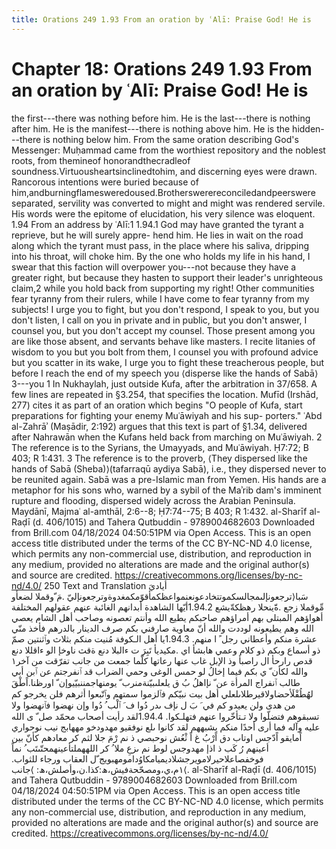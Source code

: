```yaml
---
title: Orations 249 1.93 From an oration by ʿAlī: Praise God! He is
---
```

# Chapter 18: Orations 249 1.93 From an oration by ʿAlī: Praise God! He is
the first---there was nothing before him. He is the last---there is
nothing after him. He is the manifest---there is nothing above him. He
is the hidden---there is nothing below him. From the same oration
describing God's Messenger: Muḥammad came from the worthiest repository
and the noblest roots, from themineof honorandthecradleof
soundness.Virtuousheartsinclinedtohim, and discerning eyes were drawn.
Rancorous intentions were buried because of
him,andburningflamesweredoused.Brotherswerereconciledandpeerswere
separated, servility was converted to might and might was rendered
servile. His words were the epitome of elucidation, his very silence was
eloquent. 1.94 From an address by ʿAlī:1 1.94.1 God may have granted the
tyrant a reprieve, but he will surely appre- hend him. He lies in wait
on the road along which the tyrant must pass, in the place where his
saliva, dripping into his throat, will choke him. By the one who holds
my life in his hand, I swear that this faction will overpower you---not
because they have a greater right, but because they hasten to support
their leader's unrighteous claim,2 while you hold back from supporting
my right! Other communities fear tyranny from their rulers, while I have
come to fear tyranny from my subjects! I urge you to fight, but you
don't respond, I speak to you, but you don't listen, I call on you in
private and in public, but you don't answer, I counsel you, but you
don't accept my counsel. Those present among you are like those absent,
and servants behave like masters. I recite litanies of wisdom to you but
you bolt from them, I counsel you with profound advice but you scatter
in its wake, I urge you to fight these treacherous people, but before I
reach the end of my speech you ⟨disperse like the hands of Sabā⟩3---you
1 In Nukhaylah, just outside Kufa, after the arbitration in 37/658. A
few lines are repeated in §3.254, that specifies the location. Mufīd
(Irshād, 277) cites it as part of an oration which begins "O people of
Kufa, start preparations for fighting your enemy Muʿāwiyah and his sup-
porters." ʿAbd al-Zahrāʾ (Maṣādir, 2:192) argues that this text is part
of §1.34, delivered after Nahrawān when the Kufans held back from
marching on Muʿāwiyah. 2 The reference is to the Syrians, the Umayyads,
and Muʿāwiyah. Ḥ7:72; B 403; R 1:431. 3 The reference is to the proverb,
⟨They dispersed like the hands of Sabā (Sheba)⟩(tafarraqū aydiya Sabā),
i.e., they dispersed never to be reunited again. Sabā was a pre-Islamic
man from Yemen. His hands are a metaphor for his sons who, warned by a
sybil of the Maʾrib dam's imminent rupture and flooding, dispersed
widely across the Arabian Peninsula. Maydānī, Majmaʿ al-amthāl, 2:6--8;
Ḥ7:74--75; B 403; R 1:432. al-Sharīf al-Raḍī (d. 406/1015) and Tahera
Qutbuddin - 9789004682603 Downloaded from Brill.com 04/18/2024
04:50:51PM via Open Access. This is an open access title distributed
under the terms of the CC BY-NC-ND 4.0 license, which permits any
non-commercial use, distribution, and reproduction in any medium,
provided no alterations are made and the original author(s) and source
are credited. https://creativecommons.org/licenses/by-nc-nd/4.0/ 250
Text and Translation أياديَ
سَبا⟨ترجعونإلىمجالسكموتتخادعونعنمواعظكمأقوّمكمغدوةوترجعونإليّ .مَ ّوقملا
لضعأو مِّوقملا زجع .ةّينحلا رهظكةّيشع 1.94.2أيّها الشاهدة أبدانهم الغائبة
عنهم عقولهم المختلفة أهواؤهم المبتلى بهم أمراؤهم صاحبكم يطيع الله وأنتم
تعصونه وصاحب أهل الشام يعصي الله وهم يطيعونه لوددت والله أنّ معاوية
صارفني بكم صرف الدينار بالدرهم فأخذ منّي عشرة منكم وأعطاني رجل ً ا منهم.
1.94.3يا أهل الـكوفة مُنيت منكم بثلاث وٱثنتين صمّ ذو أسماع وبكم ذو كلام
وعمي هابشأ اي .مكيديأ تَبِرَ ت ءالبلا دنع ةقث ناوخإ الو ءاقللا دنع قدص
رارحأ ال راصبأ وذ الإبل غاب عنها رعاتها كلّما جمعت من جانب تفرّقت من آخر١
والله لكأن ّ ي بكم فيما إخالُ لو حمس الوغى وحمي الضراب قد ٱنفرجتم عن ٱبن
أبي طالب ٱنفراج المرأة عن ّ نإاهلُ بُ ق يلعلىبيّنةمنرب ّ يومنهاجمننبيّيوإن ّ
اورظنا.اًطْقَ لهُطُقْلَأحضاولاقيرطلاىلعلي أهل بيت نبيّكم فٱلزموا سمتهم وٱتّبعوا
أثرهم فلن يخرجو كم من هدى ولن يعيدو كم في َ بَ ل نإف ىدر دُوا ف َ ٱلْب ُ
دُوا وإن نهضوا فٱنهضوا ولا تسبقوهم فتضلّوا ولا تـتأخّروا عنهم فتهلـكوا.
1.94.4لقد رأيت أصحاب محمّد صل ّ ى الله عليه وآله فما أرى أحدًا منكم يشبههم
لقد كانوا ىلع نوفقيو مهدودخو مههابج نيب نوحواري اًمايقو اًدّجس اوتاب دق اًرْبُ
غ اً ثْعُش نوحبصي ذ نم رْمَ جلا لثم كر معادهم كأنّ بين أعينهم رُ كَب ذ اذإ
مهدوجس لوط نم ىزعِ ملا ُ كر اللههملتأعينهمحتّىتَب ُ نماً
فوخفصاعلاحيرلامويرجشلاديميامكاوُدامومهبويج ّل العقاب ورجاء للثواب.
١م،ي،ومصحّحةفيش،ھ:كذا.ن،وأصلش،ھ: ⟩جانب⟨. al-Sharīf al-Raḍī (d. 406/1015)
and Tahera Qutbuddin - 9789004682603 Downloaded from Brill.com
04/18/2024 04:50:51PM via Open Access. This is an open access title
distributed under the terms of the CC BY-NC-ND 4.0 license, which
permits any non-commercial use, distribution, and reproduction in any
medium, provided no alterations are made and the original author(s) and
source are credited. https://creativecommons.org/licenses/by-nc-nd/4.0/